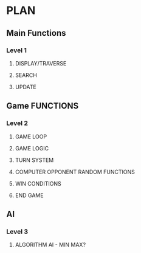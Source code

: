 # PLAN

## Main Functions
### Level 1

1. DISPLAY/TRAVERSE

2. SEARCH

3. UPDATE

## Game FUNCTIONS
### Level 2
1. GAME LOOP

2. GAME LOGIC

3. TURN SYSTEM

4. COMPUTER OPPONENT RANDOM FUNCTIONS

5. WIN CONDITIONS

6. END GAME

## AI 
### Level 3
1.  ALGORITHM AI - MIN MAX?
